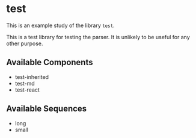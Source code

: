 
# test



This is an example study of the library `test`.

This is a test library for testing the parser. It is unlikely to be useful for any other purpose.









## Available Components

- test-inherited
- test-md
- test-react

## Available Sequences

- long
- small


